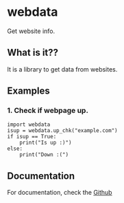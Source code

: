 # webdata
Get website info.

## What is it??
It is a library to get data from websites.

## Examples

### 1. Check if webpage up.

```
import webdata
isup = webdata.up_chk("example.com")
if isup == True:
    print("Is up :)")
else:
    print("Down :(")
```
## Documentation
For documentation, check the [Github](github.com/89paradox/webdata)
